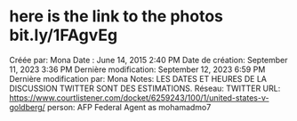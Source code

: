 # here is the link to the photos bit.ly/1FAgvEg

Créée par: Mona
Date : June 14, 2015 2:40 PM
Date de création: September 11, 2023 3:36 PM
Dernière modification: September 12, 2023 6:59 PM
Dernière modification par: Mona
Notes: LES DATES ET HEURES DE LA DISCUSSION TWITTER SONT DES ESTIMATIONS.
Réseau: TWITTER
URL: https://www.courtlistener.com/docket/6259243/100/1/united-states-v-goldberg/
person: AFP Federal Agent as mohamadmo7